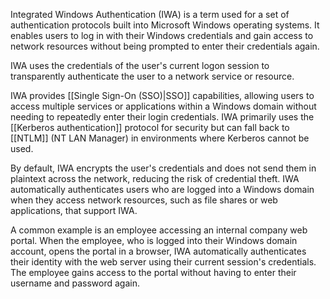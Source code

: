 Integrated Windows Authentication (IWA) is a term used for a set of authentication protocols built into Microsoft Windows operating systems. It enables users to log in with their Windows credentials and gain access to network resources without being prompted to enter their credentials again. 

IWA uses the credentials of the user's current logon session to transparently authenticate the user to a network service or resource.

IWA provides [[Single Sign-On (SSO)|SSO]] capabilities, allowing users to access multiple services or applications within a Windows domain without needing to repeatedly enter their login credentials. IWA primarily uses the [[Kerberos authentication]] protocol for security but can fall back to [[NTLM]] (NT LAN Manager) in environments where Kerberos cannot be used.

By default, IWA encrypts the user's credentials and does not send them in plaintext across the network, reducing the risk of credential theft. IWA automatically authenticates users who are logged into a Windows domain when they access network resources, such as file shares or web applications, that support IWA.

A common example is an employee accessing an internal company web portal. When the employee, who is logged into their Windows domain account, opens the portal in a browser, IWA automatically authenticates their identity with the web server using their current session's credentials. The employee gains access to the portal without having to enter their username and password again.


